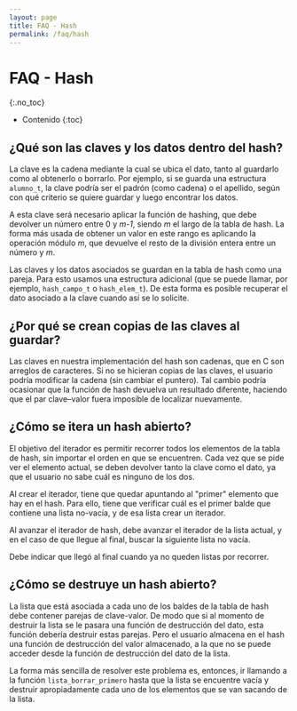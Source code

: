 ```yaml
---
layout: page
title: FAQ - Hash
permalink: /faq/hash
---
```


FAQ - Hash
=========
{:.no_toc}

* Contenido
{:toc}

## ¿Qué son las claves y los datos dentro del hash?

La clave es la cadena mediante la cual se ubica el dato, tanto al guardarlo como al obtenerlo o borrarlo. Por ejemplo, si se guarda una estructura `alumno_t`, la clave podría ser el padrón (como cadena) o el apellido, según con qué criterio se quiere guardar y luego encontrar los datos.

A esta clave será necesario aplicar la función de hashing, que debe devolver un número entre 0 y _m-1_, siendo _m_ el largo de la tabla de hash. La forma más usada de obtener un valor en este rango es aplicando la operación módulo _m_, que devuelve el resto de la división entera entre un número y _m_.

Las claves y los datos asociados se guardan en la tabla de hash como una pareja. Para esto usamos una estructura adicional (que se puede llamar, por ejemplo, `hash_campo_t` o `hash_elem_t`).  De esta forma es posible recuperar el dato asociado a la clave cuando así se lo solicite.

## ¿Por qué se crean copias de las claves al guardar?

Las claves en nuestra implementación del hash son cadenas, que en C son arreglos
de caracteres. Si no se hicieran copias de las claves, el usuario podría
modificar la cadena (sin cambiar el puntero). Tal cambio podría ocasionar que la
función de hash devuelva un resultado diferente, haciendo que el par clave–valor
fuera imposible de localizar nuevamente.

## ¿Cómo se itera un hash abierto?

El objetivo del iterador es permitir recorrer todos los elementos de la tabla de hash, sin importar el orden en que se encuentren. Cada vez que se pide ver el elemento actual, se deben devolver tanto la clave como el dato, ya que el usuario no sabe cuál es ninguno de los dos.

Al crear el iterador, tiene que quedar apuntando al "primer" elemento que hay en el hash.  Para ello, tiene que verificar cuál es el primer balde que contiene una lista no-vacía, y de esa lista crear un iterador.

Al avanzar el iterador de hash, debe avanzar el iterador de la lista actual, y en el caso de que llegue al final, buscar la siguiente lista no vacía.

Debe indicar que llegó al final cuando ya no queden listas por recorrer.

## ¿Cómo se destruye un hash abierto?

La lista que está asociada a cada uno de los baldes de la tabla de hash debe contener parejas de clave-valor.  De modo que si al momento de destruir la lista se le pasara una función de destrucción del dato, esta función debería destruir estas parejas.  Pero el usuario almacena en el hash una función de destrucción del valor almacenado, a la que no se puede acceder desde la función de destrucción del dato de la lista.

La forma más sencilla de resolver este problema es, entonces, ir llamando a la función `lista_borrar_primero` hasta que la lista se encuentre vacía y destruir apropiadamente cada uno de los elementos que se van sacando de la lista.

